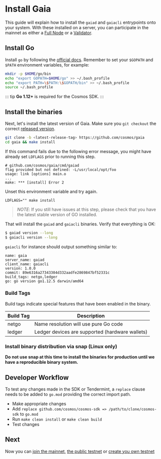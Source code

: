 # Install Gaia

This guide will explain how to install the `gaiad` and `gaiacli` entrypoints
onto your system. With these installed on a server, you can participate in the
mainnet as either a [Full Node](./join-mainnet.md) or a
[Validator](./validators/validator-setup.md).

## Install Go

Install `go` by following the [official docs](https://golang.org/doc/install).
Remember to set your `$GOPATH` and `$PATH` environment variables, for example:

```bash
mkdir -p $HOME/go/bin
echo "export GOPATH=$HOME/go" >> ~/.bash_profile
echo "export PATH=\$PATH:\$GOPATH/bin" >> ~/.bash_profile
source ~/.bash_profile
```

::: tip
**Go 1.12+** is required for the Cosmos SDK.
:::

## Install the binaries

Next, let's install the latest version of Gaia. Make sure you `git checkout` the
correct [released version](https://github.com/cosmos/gaia/releases).

```bash
git clone -b <latest-release-tag> https://github.com/cosmos/gaia
cd gaia && make install
```

If this command fails due to the following error message, you might have already set `LDFLAGS` prior to running this step.

```
# github.com/cosmos/gaia/cmd/gaiad
flag provided but not defined: -L/usr/local/opt/foo
usage: link [options] main.o
...
make: *** [install] Error 2
```

Unset this environment variable and try again.

```
LDFLAGS="" make install
```

> _NOTE_: If you still have issues at this step, please check that you have the latest stable version of GO installed.

That will install the `gaiad` and `gaiacli` binaries. Verify that everything is OK:

```bash
$ gaiad version --long
$ gaiacli version --long
```

`gaiacli` for instance should output something similar to:

```shell
name: gaia
server_name: gaiad
client_name: gaiacli
version: 1.0.0
commit: 89e6316a27343304d332aadfe2869847bf52331c
build_tags: netgo,ledger
go: go version go1.12.5 darwin/amd64
```

### Build Tags

Build tags indicate special features that have been enabled in the binary.

| Build Tag | Description                                     |
| --------- | ----------------------------------------------- |
| netgo     | Name resolution will use pure Go code           |
| ledger    | Ledger devices are supported (hardware wallets) |

### Install binary distribution via snap (Linux only)

**Do not use snap at this time to install the binaries for production until we have a reproducible binary system.**

## Developer Workflow

To test any changes made in the SDK or Tendermint, a `replace` clause needs to be added to `go.mod` providing the correct import path.

- Make appropriate changes
- Add `replace github.com/cosmos/cosmos-sdk => /path/to/clone/cosmos-sdk` to `go.mod`
- Run `make clean install` or `make clean build`
- Test changes

## Next

Now you can [join the mainnet](./join-mainnet.md), [the public testnet](./join-testnet.md) or [create you own testnet](./deploy-testnet.md)
